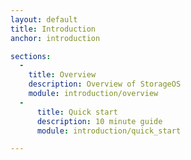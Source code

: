 ```yaml
---
layout: default
title: Introduction
anchor: introduction

sections:
  -
    title: Overview
    description: Overview of StorageOS
    module: introduction/overview
  -
      title: Quick start
      description: 10 minute guide
      module: introduction/quick_start

---
```

